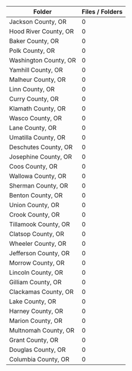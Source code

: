 | Folder                |   Files / Folders |
|-----------------------|-------------------|
| Jackson County, OR    |                 0 |
| Hood River County, OR |                 0 |
| Baker County, OR      |                 0 |
| Polk County, OR       |                 0 |
| Washington County, OR |                 0 |
| Yamhill County, OR    |                 0 |
| Malheur County, OR    |                 0 |
| Linn County, OR       |                 0 |
| Curry County, OR      |                 0 |
| Klamath County, OR    |                 0 |
| Wasco County, OR      |                 0 |
| Lane County, OR       |                 0 |
| Umatilla County, OR   |                 0 |
| Deschutes County, OR  |                 0 |
| Josephine County, OR  |                 0 |
| Coos County, OR       |                 0 |
| Wallowa County, OR    |                 0 |
| Sherman County, OR    |                 0 |
| Benton County, OR     |                 0 |
| Union County, OR      |                 0 |
| Crook County, OR      |                 0 |
| Tillamook County, OR  |                 0 |
| Clatsop County, OR    |                 0 |
| Wheeler County, OR    |                 0 |
| Jefferson County, OR  |                 0 |
| Morrow County, OR     |                 0 |
| Lincoln County, OR    |                 0 |
| Gilliam County, OR    |                 0 |
| Clackamas County, OR  |                 0 |
| Lake County, OR       |                 0 |
| Harney County, OR     |                 0 |
| Marion County, OR     |                 0 |
| Multnomah County, OR  |                 0 |
| Grant County, OR      |                 0 |
| Douglas County, OR    |                 0 |
| Columbia County, OR   |                 0 |